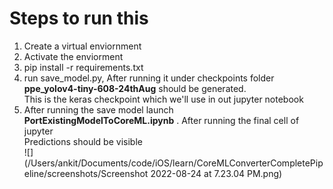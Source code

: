 # Steps to run this

1) Create a virtual enviornment
2) Activate the enviorment
3) pip install -r requirements.txt
4) run save_model.py, After running it under checkpoints folder **ppe_yolov4-tiny-608-24thAug** should be generated.
    <br>This is the keras checkpoint which we'll use in out jupyter notebook
5) After running the save model launch **PortExistingModelToCoreML.ipynb** . After running the final cell of jupyter
   <br>Predictions should be visible
<br>![](/Users/ankit/Documents/code/iOS/learn/CoreMLConverterCompletePipeline/screenshots/Screenshot 2022-08-24 at 7.23.04 PM.png)

   